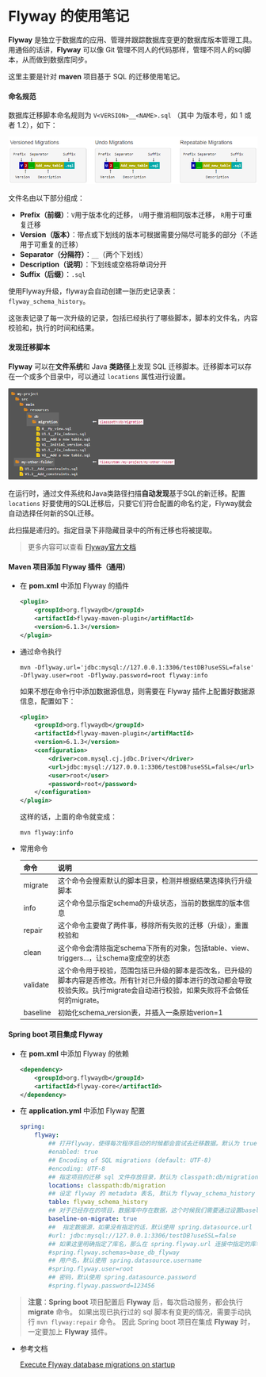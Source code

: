 # Flyway 的使用笔记

**Flyway** 是独立于数据库的应用、管理并跟踪数据库变更的数据库版本管理工具。用通俗的话讲，**Flyway** 可以像 Git 管理不同人的代码那样，管理不同人的sql脚本，从而做到数据库同步。

这里主要是针对 **maven** 项目基于 SQL 的迁移使用笔记。

#### 命名规范

数据库迁移脚本命名规则为 `V<VERSION>__<NAME>.sql` （其中 <VERSION> 为版本号，如 1 或者 1.2），如下：
	
<img src="../assets/imgs/flyway_script_naming.png" alt="flyway_script_name.png"  />

文件名由以下部分组成：

- **Prefix（前缀）**：`V`用于版本化的迁移， `U`用于撤消相同版本迁移， `R`用于可重复迁移
- **Version（版本）**：带点或下划线的版本可根据需要分隔尽可能多的部分（不适用于可重复的迁移）
- **Separator（分隔符）**：`__`（两个下划线）
- **Description（说明）**：下划线或空格将单词分开
- **Suffix（后缀）**：`.sql`

使用Flyway升级，flyway会自动创建一张历史记录表： `flyway_schema_history`。

这张表记录了每一次升级的记录，包括已经执行了哪些脚本，脚本的文件名，内容校验和，执行的时间和结果。

#### 发现迁移脚本

**Flyway** 可以在**文件系统**和 Java **类路径**上发现 SQL 迁移脚本。迁移脚本可以存在一个或多个目录中，可以通过 `locations` 属性进行设置。

![迁移脚本路径](../assets/imgs/flyway_script_discovery.png)

在运行时，通过文件系统和Java类路径扫描**自动发现**基于SQL的新迁移。配置 `locations` 好要使用的SQL迁移后，只要它们符合配置的命名约定，Flyway就会自动选择任何新的SQL迁移。

此扫描是递归的。指定目录下非隐藏目录中的所有迁移也将被提取。

> 更多内容可以查看 [Flyway官方文档](https://flywaydb.org/documentation/migrations)

#### Maven 项目添加 Flyway 插件（通用）

* 在 **pom.xml** 中添加 Flyway 的插件

    ```xml
    <plugin>
        <groupId>org.flywaydb</groupId>
        <artifactId>flyway-maven-plugin</artifMactId>
        <version>6.1.3</version>
    </plugin>
    ```

* 通过命令执行

    ```shell
    mvn -Dflyway.url='jdbc:mysql://127.0.0.1:3306/testDB?useSSL=false' -Dflyway.user=root -Dflyway.password=root flyway:info
    ```

	如果不想在命令行中添加数据源信息，则需要在 Flyway 插件上配置好数据源信息，配置如下：
	
	
	```xml
    <plugin>
        <groupId>org.flywaydb</groupId>
        <artifactId>flyway-maven-plugin</artifMactId>
        <version>6.1.3</version>
        <configuration>
        	<driver>com.mysql.cj.jdbc.Driver</driver>
            <url>jdbc:mysql://127.0.0.1:3306/testDB?useSSL=false</url>
            <user>root</user>
            <password>root</password>
        </configuration>
    </plugin>
    ```

	这样的话，上面的命令就变成：
	
	```shell
    mvn flyway:info
    ```
	
* 常用命令

    |   命令    |                 说明                                   |
    | -------- | ------------------------------------------------------ |
    | migrate  | 这个命令会搜索默认的脚本目录，检测并根据结果选择执行升级脚本      |
    | info     | 这个命令显示指定schema的升级状态，当前的数据库的版本信息        |
    | repair   | 这个命令主要做了两件事，移除所有失败的迁移（升级），重置校验和    |
    | clean    | 这个命令会清除指定schema下所有的对象，包括table、view、triggers...，让schema变成空的状态  |
    | validate | 这个命令用于校验，范围包括已升级的脚本是否改名，已升级的脚本内容是否修改。所有针对已升级的脚本进行的改动都会导致校验失败。执行migrate会自动进行校验，如果失败将不会做任何的migrate。  |
    | baseline | 初始化schema_version表，并插入一条原始verion=1 |

    

#### Spring boot 项目集成 Flyway

* 在 **pom.xml** 中添加 Flyway 的依赖

    ```xml
    <dependency>
        <groupId>org.flywaydb</groupId>
        <artifactId>flyway-core</artifactId>
    </dependency>
    ```

* 在 **application.yml** 中添加 Flyway 配置

    ```yml
    spring:
        flyway:
            ## 打开flyway，使得每次程序启动的时候都会尝试去迁移数据。默认为 true
            #enabled: true
            ## Encoding of SQL migrations (default: UTF-8)
            #encoding: UTF-8
            ## 指定项目的迁移 sql 文件存放目录，默认为 classpath:db/migration
            locations: classpath:db/migration
            ## 设定 flyway 的 metadata 表名, 默认为 flyway_schema_history
            table: flyway_schema_history
            ## 对于已经存在的项目，数据库中存在数据，这个时候我们需要通过设置baseline告诉flyway，这个baseline及之前的sql脚本都不要执行了（否则会报重复的错误）
            baseline-on-migrate: true
            ##  指定数据源，如果没有指定的话，默认使用 spring.datasource.url
            #url: jdbc:mysql://127.0.0.1:3306/testDB?useSSL=false
            ## 如果这里明确指定了库名，那么在 spring.flyway.url 连接中指定的库名将无效
            #spring.flyway.schemas=base_db_flyway
            ## 用户名，默认使用 spring.datasource.username
            #spring.flyway.user=root
            ## 密码，默认使用 spring.datasource.password
            #spring.flyway.password=123456
    ```

> **注意**：**Spring boot** 项目配置后 **Flyway** 后，每次启动服务，都会执行 **migrate** 命令。
> 如果出现已执行过的 sql 脚本有变更的情况，需要手动执行 `mvn flyway:repair` 命令。
> 因此 Spring boot 项目在集成 **Flyway** 时，一定要加上 **Flyway** 插件。


* 参考文档

	[Execute Flyway database migrations on startup](https://docs.spring.io/spring-boot/docs/1.4.0.RC1/reference/htmlsingle/#howto-execute-flyway-database-migrations-on-startup)



